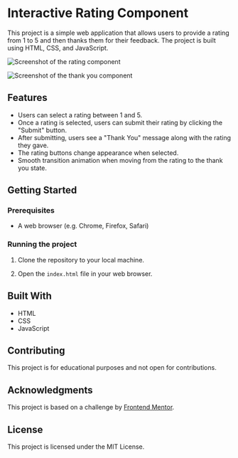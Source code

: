 # Interactive Rating Component

This project is a simple web application that allows users to provide a rating from 1 to 5 and then thanks them for their feedback. The project is built using HTML, CSS, and JavaScript.

![Screenshot of the rating component](images/screenshot-1.png)

![Screenshot of the thank you component](images/screenshot-2.png)

## Features

- Users can select a rating between 1 and 5.
- Once a rating is selected, users can submit their rating by clicking the "Submit" button.
- After submitting, users see a "Thank You" message along with the rating they gave.
- The rating buttons change appearance when selected.
- Smooth transition animation when moving from the rating to the thank you state.

## Getting Started

### Prerequisites

- A web browser (e.g. Chrome, Firefox, Safari)

### Running the project

1. Clone the repository to your local machine.


2. Open the `index.html` file in your web browser.

## Built With

- HTML
- CSS
- JavaScript

## Contributing

This project is for educational purposes and not open for contributions.

## Acknowledgments

This project is based on a challenge by [Frontend Mentor](https://www.frontendmentor.io).

## License

This project is licensed under the MIT License.


